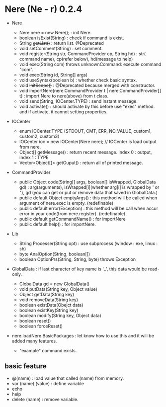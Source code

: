 # Nere (Ne - r) 0.2.4
- Nere
  - Nere nere = new Nere(); : init Nere.
  - boolean isExist(String) : check if command is exist.
  - String ~~getList()~~ : return list. @Deprecated
  - void setComment(String) : set comment.
  - void register(String str, CommandProvider cp, String hd) : str( command name), cp(refer below), hd(message to help)
  - void exec(String com) throws unknownCommand: execute command "com".
  - void exec(String id, String[] args)
  - void useSyntax(boolean b) : whether check basic syntax.
  - void ~~initScope()~~ : @Deprecated because merged with constructor.
  - void importNere(nere.CommandProvider t | nere.CommandProvider[] t) : import Nere to nere(above) from t class.
  - void send(String, IOCenter.TYPE) : send instant message.
  - void activate() : should activate by this before use "exec" method. and if activate, it cannot setting properties.

 - IOCenter
   - enum IOCenter.TYPE {STDOUT, CMT, ERR, NO_VALUE, custom1, custom2, custom3}
   - IOCenter ioc = new IOCenter(Nere nere); // IOCenter is load output from nere.
   - Object[] getMessage() : return recent message. index 0 : output, index 1 : TYPE
   - Vector<Object[]> getOuput() : return all of printed message.
 
  - CommandProvider
    - public Object code(String[] args, boolean[] isWrapped, GlobalData gd) : arg(arguments), isWrapped[i](whether arg[i] is wrapped by ' or "), gd (you can get or put or remove data that saved in GlobalData.)
    - public default Object emptyArgs() : this method will be called when argument of nere.exec is empty. (redefinable)
    - public default error(Exception) : this method will be call when accur error in your code(from nere.register). (redefinable)
    - public default getCommandName() : for importNere
    - public default help() : for importNere.
    
  - Lib
    - String Processer(String opt) : use subprocess (window : exe, linux : sh)
    - byte AnalOption(String, boolean[])
    - boolean OptionPrs(String, String, byte) throws Exception
    
  - GlobalData : if last character of key name is '_', this data would be read-only.
    - GlobalData gd = new GlobalData()
    - void putData(String key, Object value)
    - Object getData(String key)
    - void removeData(String key)
    - boolean existData(Obejct data)
    - boolean existKey(String key)
    - boolean modify(String key, Object data)
    - boolean reset()
    - boolean forceReset()
    
  - nere.loadNere.BasicPackages : let know how to use this and it will be added many features.
    - "example" command exists.

## basic feature
  - @(name) :  load value that called (name) from memory.
  - var (name) (value) : define variable
  - echo
  - help
  - delete (name) : remove variable.
